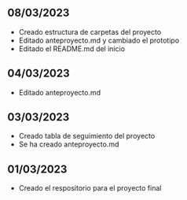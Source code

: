 ## 08/03/2023
- Creado estructura de carpetas del proyecto
- Editado anteproyecto.md y cambiado el prototipo
- Editado el README.md del inicio

## 04/03/2023
- Editado anteproyecto.md

## 03/03/2023
- Creado tabla de seguimiento del proyecto
- Se ha creado anteproyecto.md

## 01/03/2023
- Creado el respositorio para el proyecto final
